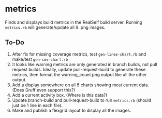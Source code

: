 # metrics
Finds and displays build metrics in the RealSelf build server. Running `metrics.rb` will generate/update all 6 .png images.

## To-Do
1. After fix for missing coverage metrics, test `gen-lines-chart.rb` and make/test `gen-cov-chart.rb`
2. It looks like warning metrics are only generated in branch builds, not pull request builds. Ideally, update pull-request-build to generate these metrics, then format the warning_count.png output like all the other output.
3. Add a display somewhere on all 6 charts showing most current data. (Does Gruff even support this?)
4. Add a current activity box. (Where is this data?)
5. Update branch-build and pull-request-build to run `metrics.rb` (should just be 1 line in each file).
6. Make and publish a flexgrid layout to display all the images.